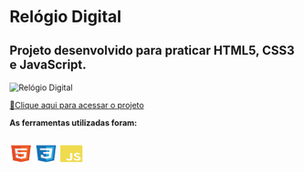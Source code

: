 ## <h1>Relógio Digital</h1>
<h2>Projeto desenvolvido para praticar HTML5, CSS3 e JavaScript.</h2>

<img align="center" alt="Relógio Digital" src="">

[🔗Clique aqui para acessar o projeto](https://davivieira10.github.io/contador/)

<b>As ferramentas utilizadas foram:</b>
<div style="display: inline_block"><br>
  <img align="center" alt="Davi-HTML" height="30" width="40" src="https://raw.githubusercontent.com/devicons/devicon/master/icons/html5/html5-original.svg">
  <img align="center" alt="Davi-CSS" height="30" width="40" src="https://raw.githubusercontent.com/devicons/devicon/master/icons/css3/css3-original.svg">
  <img align="center" alt="Davi-Js" height="30" width="40" src="https://raw.githubusercontent.com/devicons/devicon/master/icons/javascript/javascript-plain.svg">
</div>

